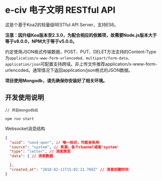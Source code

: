 e-civ 电子文明 RESTful API
=============================

这是个基于Koa2的轻量级RESTful API Server，支持ES6。

**注意：因升级Koa版本至2.3.0，为配合相应的依赖项，故需要Node.js版本大于等于v8.0.0，NPM大于等于v5.0.0。**

约定使用JSON格式传输数据，POST、PUT、DELET方法支持的Content-Type为`application/x-www-form-urlencoded、multipart/form-data、application/json`可配置支持跨域。非上传文件推荐application/x-www-form-urlencoded。通常情况下返回application/json格式的JSON数据。

**项目使用Mongodb，请先确保你安装好了相关环境。**


开发使用说明
------------

```Shell
// 开启mongodb后

npm run start
```

Websocket消息结构
```JSON
{
  "uuid": "uasd-qwor", // 唯一标识，可能会有用
  "source": "system", // 来源，各个channel或者'system'
  "type": "letter", // 消息类型
  "data": { // 消息数据

  },
  "created_at": "2018-02-11T15:02:21.760Z" // 消息创建时间
}

```
